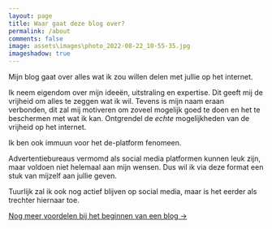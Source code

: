 ```yaml
---
layout: page
title: Waar gaat deze blog over? 
permalink: /about
comments: false
image: assets\images\photo_2022-08-22_10-55-35.jpg
imageshadow: true
---
```


Mijn blog gaat over alles wat ik zou willen delen met jullie op het internet. 

Ik neem eigendom over mijn ideeën, uitstraling en expertise. Dit geeft mij de vrijheid om alles te zeggen wat ik wil. Tevens is mijn naam eraan verbonden, dit zal mij motiveren om zoveel mogelijk goed te doen en het te beschermen met wat ik kan. Ontgrendel de _echte_ mogelijkheden van de vrijheid op het internet.

Ik ben ook immuun voor het de-platform fenomeen. 

Advertentiebureaus vermomd als social media platformen kunnen leuk zijn, maar voldoen niet helemaal aan mijn wensen. Dus wil ik via deze format een stuk van mijzelf aan jullie geven.

Tuurlijk zal ik ook nog actief blijven op social media, maar is het eerder als trechter hiernaar toe.

<a target="_blank" href="/Waarom-zou-je-een-blog-starten" class="btn btn-dark"> Nog meer voordelen bij het beginnen van een blog &rarr;</a>

